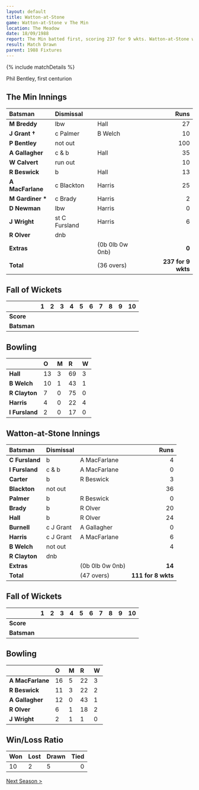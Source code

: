 ```yaml
---
layout: default
title: Watton-at-Stone
game: Watton-at-Stone v The Min
location: The Meadow
date: 18/09/1988
report: The Min batted first, scoring 237 for 9 wkts. Watton-at-Stone were 111 for 8 wkts when time ran out
result: Match Drawn
parent: 1988 Fixtures
---
```


{% include matchDetails %}

Phil Bentley, first centurion

## The Min Innings

| Batsman | Dismissal |  | Runs |
|:---|:---|---|---:|
| **M Breddy** | lbw| Hall | 27 |
| **J Grant &#8224;** | c Palmer | B Welch | 10 |
| **P Bentley** | not out |  | 100 |
| **A Gallagher** | c & b | Hall | 35 |
| **W Calvert** | run out |  | 10 |
| **R Beswick** | b | Hall | 13 |
| **A MacFarlane** | c Blackton | Harris | 25 |
| **M Gardiner &#42;** | c Brady | Harris | 2 |
| **D Newman** | lbw | Harris | 0 |
| **J Wright** | st C Fursland | Harris | 6 |
| **R Olver** | dnb |  |  |
| **Extras** | | (0b 0lb 0w 0nb) | **0** |
| **Total** | | (36 overs) | **237 for 9 wkts** |

## Fall of Wickets

| | 1 | 2 | 3 | 4 | 5 | 6 | 7 | 8 | 9 | 10 |
|---|:---:|:---:|:---:|:---:|:---:|:---:|:---:|:---:|:---:|:---:|
| **Score** |  |  |  |  |  |  |  |  |  |  |
| **Batsman** |  |  |  |  |  |  |  |  |  |  |

## Bowling

| | O | M | R | W |
|---|:---|:---|:---|:---|
| **Hall** | 13 | 3 | 69 | 3 |
| **B Welch** | 10 | 1 | 43 | 1 |
| **R Clayton** | 7 | 0 | 75 | 0 |
| **Harris** | 4 | 0 | 22 | 4 |
| **I Fursland** | 2 | 0 | 17 | 0 |

## Watton-at-Stone Innings

| Batsman | Dismissal |  | Runs |
|:---|:---|---|---:|
| **C Fursland** | b | A MacFarlane | 4 |
| **I Fursland** | c & b | A MacFarlane | 0 |
| **Carter** | b |R Beswick | 3 |
| **Blackton** | not out |  | 36 |
| **Palmer** | b | R Beswick | 0 |
| **Brady** | b | R Olver | 20 |
| **Hall** | b | R Olver | 24 |
| **Burnell** | c J Grant | A Gallagher | 0 |
| **Harris** | c J Grant | A MacFarlane | 6 |
| **B Welch** | not out |  | 4 |
| **R Clayton** | dnb |  |  |
| **Extras** | | (0b 0lb 0w 0nb) | **14** |
| **Total** | | (47 overs) | **111 for 8 wkts** |

## Fall of Wickets

| | 1 | 2 | 3 | 4 | 5 | 6 | 7 | 8 | 9 | 10 |
|---|:---:|:---:|:---:|:---:|:---:|:---:|:---:|:---:|:---:|:---:|
| **Score** |  |  |  |  |  |  |  |  |  |  |
| **Batsman** |  |  |  |  |  |  |  |  |  |  |

## Bowling

| | O | M | R | W |
|---|:---|:---|:---|:---|
| **A MacFarlane** | 16 | 5 | 22 | 3 |
| **R Beswick** | 11 | 3 | 22 | 2 |
| **A Gallagher** | 12 | 0 | 43 | 1 |
| **R Olver** | 6 | 1 | 18 | 2 |
| **J Wright** | 2 | 1 | 1 | 0 |

## Win/Loss Ratio

| Won | Lost | Drawn | Tied |
|:---|:---|:---|---:|
| 10 | 2 | 5 | 0 |

[Next Season >](../1989)